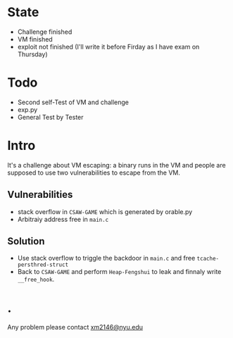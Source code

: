# State
* Challenge finished
* VM finished
* exploit not finished (I'll write it before Firday as I have exam on Thursday)
# Todo
* Second self-Test of VM and challenge
* exp.py
* General Test by Tester

# Intro
It's a challenge about VM escaping: a binary runs in the VM and people are supposed to use two vulnerabilities to escape from the VM.

## Vulnerabilities
* stack overflow in `CSAW-GAME` which is generated by orable.py
* Arbitraiy address free in `main.c` 

## Solution
* Use stack overflow to triggle the backdoor in `main.c` and free `tcache-persthred-struct`
* Back to `CSAW-GAME` and perform `Heap-Fengshui` to leak and finnaly write `__free_hook`.

# .
Any problem please contact xm2146@nyu.edu